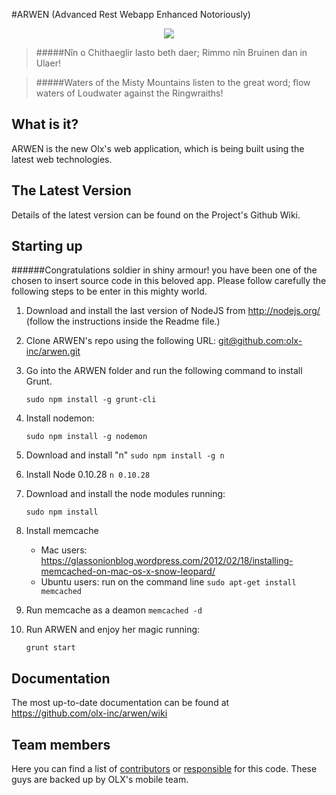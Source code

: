 #ARWEN (Advanced Rest Webapp Enhanced Notoriously)

<p align="center">
  <img src="http://data.whicdn.com/images/33934659/tumblr_m7wnipncvl1qfpva2o1_500_large.gif" />
</p>

> #####Nîn o Chithaeglir lasto beth daer; Rimmo nîn Bruinen dan in Ulaer!

> #####Waters of the Misty Mountains listen to the great word; flow waters of Loudwater against the Ringwraiths!

## What is it?

ARWEN is the new Olx's web application, which is being built using the latest web technologies.

## The Latest Version

Details of the latest version can be found on the Project's Github Wiki.

##  Starting up

######Congratulations soldier in shiny armour! you have been one of the chosen to insert source code in this beloved app. Please follow carefully the following steps to be enter in this mighty world.

1. Download and install the last version of NodeJS from http://nodejs.org/ (follow the instructions inside the Readme file.)

2. Clone ARWEN's repo using the following URL: [git@github.com:olx-inc/arwen.git](git@github.com:olx-inc/arwen.git)

3. Go into the ARWEN folder and run the following command to install Grunt.

    `sudo npm install -g grunt-cli`

4. Install nodemon:

    `sudo npm install -g nodemon`

5. Download and install "n"
    `sudo npm install -g n`

6. Install Node 0.10.28
    `n 0.10.28` 

7. Download and install the node modules running:

    `sudo npm install`

8. Install memcache

    * Mac users: https://glassonionblog.wordpress.com/2012/02/18/installing-memcached-on-mac-os-x-snow-leopard/
    * Ubuntu users: run on the command line `sudo apt-get install memcached`	

9. Run memcache as a deamon
   `memcached -d`

10. Run ARWEN and enjoy her magic running:

    `grunt start`


##  Documentation

The most up-to-date documentation can be found at https://github.com/olx-inc/arwen/wiki

##  Team members

Here you can find a list of [contributors](https://github.com/olx-inc/arwen/graphs/contributors) or [responsible](https://github.com/olx-inc/arwen/graphs/contributors) for this code. These guys are backed up by OLX's mobile team.

